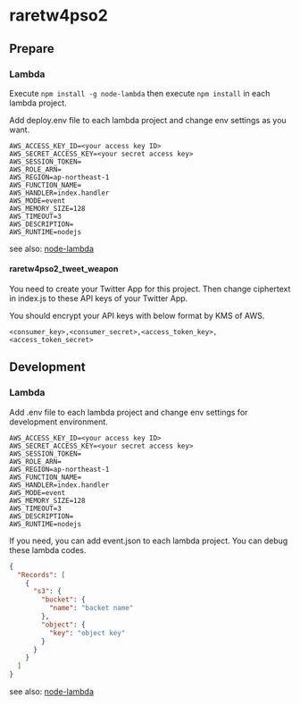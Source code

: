# raretw4pso2

## Prepare

### Lambda
Execute `npm install -g node-lambda` then execute `npm install` in each lambda project.

Add deploy.env file to each lambda project and change env settings as you want.

```
AWS_ACCESS_KEY_ID=<your access key ID>
AWS_SECRET_ACCESS_KEY=<your secret access key>
AWS_SESSION_TOKEN=
AWS_ROLE_ARN=
AWS_REGION=ap-northeast-1
AWS_FUNCTION_NAME=
AWS_HANDLER=index.handler
AWS_MODE=event
AWS_MEMORY_SIZE=128
AWS_TIMEOUT=3
AWS_DESCRIPTION=
AWS_RUNTIME=nodejs
```
see also: [node-lambda](https://github.com/motdotla/node-lambda)

#### raretw4pso2_tweet_weapon
You need to create your Twitter App for this project. Then change ciphertext in index.js to these API keys of your Twitter App.

You should encrypt your API keys with below format by KMS of AWS.

```
<consumer_key>,<consumer_secret>,<access_token_key>,<access_token_secret>
```

## Development

### Lambda
Add .env file to each lambda project and change env settings for development environment.

```
AWS_ACCESS_KEY_ID=<your access key ID>
AWS_SECRET_ACCESS_KEY=<your secret access key>
AWS_SESSION_TOKEN=
AWS_ROLE_ARN=
AWS_REGION=ap-northeast-1
AWS_FUNCTION_NAME=
AWS_HANDLER=index.handler
AWS_MODE=event
AWS_MEMORY_SIZE=128
AWS_TIMEOUT=3
AWS_DESCRIPTION=
AWS_RUNTIME=nodejs
```

If you need, you can add event.json to each lambda project.
You can debug these lambda codes.

```json
{
  "Records": [
    {
      "s3": {
        "bucket": {
          "name": "backet name"
        },
        "object": {
          "key": "object key"
        }
      }
    }
  ]
}
```

see also: [node-lambda](https://github.com/motdotla/node-lambda)
